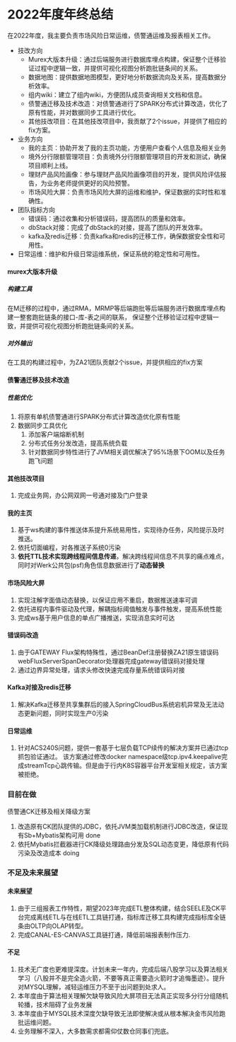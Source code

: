 # 2022年度年终总结

在2022年度，我主要负责市场风险日常运维，债警通运维及报表相关工作。

* 技改方向
  * Murex大版本升级：通过后端服务进行数据库埋点构建，保证整个迁移验证过程中逻辑一致，并提供可视化视图分析跑批链条间的关系。
  * 数据地图：提供数据地图模型，更好地分析数据流向及关系，提高数据分析效率。
  * 组内wiki：建立了组内wiki，方便团队成员查询相关文档和信息。
  * 债警通迁移及技术改造：对债警通进行了SPARK分布式计算改造，优化了原有性能，并对数据同步工具进行优化。
  * 其他技改项目：在其他技改项目中，我贡献了2个issue，并提供了相应的fix方案。
* 业务方向
  * 我的主页：协助开发了我的主页功能，方便用户查看个人信息及相关业务
  * 境外分行限额管理项目：负责境外分行限额管理项目的开发和测试，确保项目顺利上线。
  * 理财产品风险画像：参与理财产品风险画像项目的开发，提供风险评估报告，为业务老师提供更好的风险预警。
  * 市场风险大屏：负责市场风险大屏的运维和维护，保证数据的实时性和准确性。
* 团队指标方向
  * 错误码：通过收集和分析错误码，提高团队的质量和效率。
  * dbStack对接：完成了dbStack的对接，提高了团队的开发效率。
  * kafka及redis迁移：负责kafka和redis的迁移工作，确保数据安全性和可用性。
* 日常运维：维护和升级日常运维系统，保证系统的稳定性和可用性。


#### murex大版本升级

##### 构建工具

在M迁移的过程中，通过RMA，MRMP等后端跑批等后端服务进行数据库埋点构建一整套跑批链条的接口-库-表之间的联系，
保证整个迁移验证过程中逻辑一致，并提供可视化视图分析跑批链条间的关系。

##### 对外输出

在工具的构建过程中，为ZA21团队贡献2个issue，并提供相应的fix方案

#### 债警通迁移及技术改造

##### 性能优化

1. 将原有单机债警通进行SPARK分布式计算改造优化原有性能
2. 数据同步工具优化
    1. 添加客户端熔断机制
    2. 分布式任务分发改造，提高系统负载
    3. 针对数据同步特性进行了JVM相关调优解决了95%场景下OOM以及任务跑飞问题

#### 其他技改项目

1. 完成业务网，办公网双网一号通对接及门户登录

#### 我的主页

1. 基于ws构建的事件推送体系提升系统易用性，实现待办任务，风险提示及时推送。
2. 依托切面编程，对各推送子系统0污染
3. **依托TTL技术实现跨线程间信息传递**，解决跨线程间信息不共享的痛点难点，同时对Werk公共包(psf)角色信息数据进行了**动态替换**


#### 市场风险大屏

1. 实现注解字面值动态替换，以保证应用不重启，数据推送速率可调
2. 依托进程内事件驱动及代理，解耦指标阈值触发与事件触发，提高系统性能
4. 完成ws基于用户信息的单点广播推送，实现消息实时可达


#### 错误码改造

1. 由于GATEWAY Flux架构特殊性，通过BeanDef注册替换ZA21原生错误码webFluxServerSpanDecorator处理器完成gateway错误码对接处理
2. 通过边界异常处理，请求头修改快速完成存量系统错误码对接

#### Kafka对接及redis迁移

1. 解决Kafka迁移至共享集群后的接入SpringCloudBus系统宕机异常及无法动态更新问题，同时实现生产0污染

#### 日常运维

1. 针对ACS240S问题，提供一套基于七层负载TCP续传的解决方案并已通过tcp抓包验证通过。
   该方案通过修改docker namespace级tcp.ipv4.keepalive完成streamTcp心跳传输。但是由于行内K8S容器平台开发室相关规定，该方案被拒绝。


### 目前在做

债警通CK迁移及相关降级方案

1. 改造原有CK团队提供的JDBC，依托JVM类加载机制进行JDBC改造，保证现有Sb+Mybatis架构可用 done
2. 依托Mybatis拦截器进行CK降级处理路由分发及SQL动态变更，降低原有代码污染及改造成本 doing

### 不足及未来展望

#### 未来展望

1. 由于三组报表工作特性，期望2023年完成ETL整体构建，结合SEELE及CK平台完成离线ETL与在线ETL工具链打通，指标库迁移工具构建完成指标库全链条由OLTP向OLAP转型。
2. 完成CANAL-ES-CANVAS工具链打通，降低前端报表制作压力.


#### 不足

1. 技术无广度也更难提深度。计划未来一年内，完成后端八股学习以及算法相关学习（八股并不是完全造火箭，不要等真正需要造火箭时才追悔墨迹）。提升对MYSQL理解，减轻运维压力不至于出问题到处求人。
2. 本年度由于算法相关理解欠缺导致风险大屏项目无法真正实现多分行分组随机轮播，技术阻碍了业务发展
3. 本年度由于MYSQL技术深度欠缺导致无法即使解决或从根本解决金市风险跑批运维问题。
4. 业务理解不深入，大多数需求都需仰仗数仓同事们兜底。